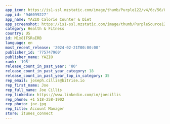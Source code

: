 ```yaml
---
app_icon: https://is1-ssl.mzstatic.com/image/thumb/Purple122/v4/6c/56/87/6c5687b5-9742-3784-18fb-90044357499c/AppIcon-0-0-1x_U007epad-0-0-0-85-220.png/1024x1024bb.png
app_id: '946099227'
app_name: YAZIO Calorie Counter & Diet
app_screenshot: https://is1-ssl.mzstatic.com/image/thumb/PurpleSource122/v4/03/46/90/03469095-8d64-c72f-cd53-b772229d1244/ee2f7e22-e41d-4332-84b6-d0d528de313e_0_APP_IPHONE_65_0.jpg/1242x2688bb.png
category: Health & Fitness
country: US
id: M1x8IFSRaERB
language: en
most_recent_release: '2024-02-21T00:00:00'
publisher_id: '775747960'
publisher_name: YAZIO
rank: '195'
release_count_in_past_year: '80'
release_count_in_past_year_category: 18
release_count_in_past_year_top_in_category: 35
rep_email: joseph.cillis@bitrise.io
rep_first_name: Joe
rep_full_name: Joe Cillis
rep_linkedin: https://www.linkedin.com/in/joecillis
rep_phone: +1 518-258-1902
rep_photo: joe.jpg
rep_title: Account Manager
store: itunes_connect
---
```

